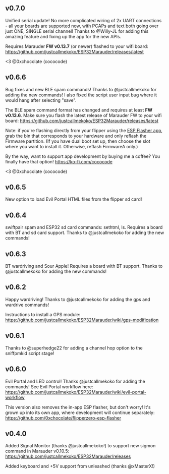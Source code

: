 ## v0.7.0

Unified serial update! No more complicated wiring of 2x UART connections - all your boards are supported now, with PCAPs and text both going over just ONE, SINGLE serial channel! Thanks to @Willy-JL for adding this amazing feature and fixing up the app for the new APIs.

Requires Marauder **FW v0.13.7** (or newer) flashed to your wifi board: https://github.com/justcallmekoko/ESP32Marauder/releases/latest

<3 @0xchocolate (cococode)


## v0.6.6

Bug fixes and new BLE spam commands! Thanks to @justcallmekoko for adding the new commands! I also fixed the script user input bug where it would hang after selecting "save".

The BLE spam command format has changed and requires at least **FW v0.13.6**. Make sure you flash the latest release of Marauder FW to your wifi board: https://github.com/justcallmekoko/ESP32Marauder/releases/latest

Note: if you're flashing directly from your flipper using the [ESP Flasher app](https://github.com/0xchocolate/flipperzero-esp-flasher), grab the bin that corresponds to your hardware and only reflash the Firmware partition. (If you have dual boot set up, then choose the slot where you want to install it. Otherwise, reflash FirmwareA only.)

By the way, want to support app development by buying me a coffee? You finally have that option! https://ko-fi.com/cococode

<3 @0xchocolate (cococode)


## v0.6.5

New option to load Evil Portal HTML files from the flipper sd card!


## v0.6.4

swiftpair spam and ESP32 sd card commands: sethtml, ls. Requires a board with BT and sd card support. Thanks to @justcallmekoko for adding the new commands!


## v0.6.3

BT wardriving and Sour Apple! Requires a board with BT support. Thanks to @justcallmekoko for adding the new commands!


## v0.6.2

Happy wardriving! Thanks to @justcallmekoko for adding the gps and wardrive commands!

Instructions to install a GPS module: https://github.com/justcallmekoko/ESP32Marauder/wiki/gps-modification


## v0.6.1

Thanks to @superhedge22 for adding a channel hop option to the sniffpmkid script stage!


## v0.6.0

Evil Portal and LED control! Thanks @justcallmekoko for adding the commands! See Evil Portal workflow here: https://github.com/justcallmekoko/ESP32Marauder/wiki/evil-portal-workflow

This version also removes the in-app ESP flasher, but don't worry! It's grown up into its own app, where development will continue separately: https://github.com/0xchocolate/flipperzero-esp-flasher


## v0.4.0

Added Signal Monitor (thanks @justcallmekoko!) to support new sigmon command in Marauder v0.10.5: https://github.com/justcallmekoko/ESP32Marauder/releases

Added keyboard and +5V support from unleashed (thanks @xMasterX!)
